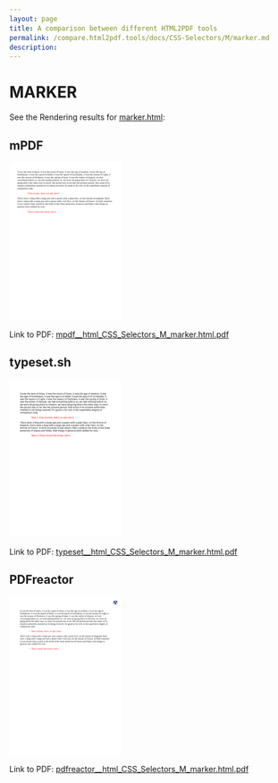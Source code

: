 ```yaml
---
layout: page
title: A comparison between different HTML2PDF tools
permalink: /compare.html2pdf.tools/docs/CSS-Selectors/M/marker.md
description: 
---
```


# MARKER

See the Rendering results for [marker.html](/html/CSS%20Selectors/M/marker.html):

## mPDF
![](mpdf__html_CSS_Selectors_M_marker.html.png) 

Link to PDF: [mpdf__html_CSS_Selectors_M_marker.html.pdf](mpdf__html_CSS_Selectors_M_marker.html.pdf)

## typeset.sh
![](typeset__html_CSS_Selectors_M_marker.html.png) 

Link to PDF: [typeset__html_CSS_Selectors_M_marker.html.pdf](typeset__html_CSS_Selectors_M_marker.html.pdf)

## PDFreactor
![](pdfreactor__html_CSS_Selectors_M_marker.html.png) 

Link to PDF: [pdfreactor__html_CSS_Selectors_M_marker.html.pdf](pdfreactor__html_CSS_Selectors_M_marker.html.pdf)
